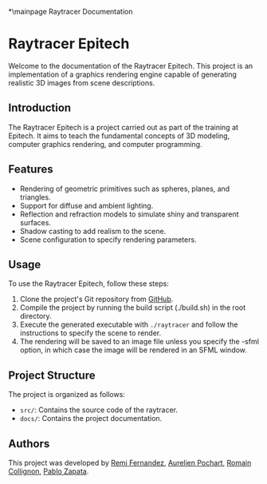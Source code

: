 *\mainpage Raytracer Documentation
# Raytracer Epitech

Welcome to the documentation of the Raytracer Epitech. This project is an implementation of a graphics rendering engine capable of generating realistic 3D images from scene descriptions.

## Introduction

The Raytracer Epitech is a project carried out as part of the training at Epitech. It aims to teach the fundamental concepts of 3D modeling, computer graphics rendering, and computer programming.

## Features

- Rendering of geometric primitives such as spheres, planes, and triangles.
- Support for diffuse and ambient lighting.
- Reflection and refraction models to simulate shiny and transparent surfaces.
- Shadow casting to add realism to the scene.
- Scene configuration to specify rendering parameters.

## Usage

To use the Raytracer Epitech, follow these steps:

1. Clone the project's Git repository from [GitHub](https://github.com/yourusername/raytracer).
2. Compile the project by running the build script (./build.sh) in the root directory.
3. Execute the generated executable with `./raytracer` and follow the instructions to specify the scene to render.
4. The rendering will be saved to an image file unless you specify the -sfml option, in which case the image will be rendered in an SFML window.

## Project Structure

The project is organized as follows:

- `src/`: Contains the source code of the raytracer.
- `docs/`: Contains the project documentation.

## Authors

This project was developed by
[Remi Fernandez](remi.fernandez@epitech.eu),
[Aurelien Pochart](aurelien.pochart@epitech.eu),
[Romain Collignon](romain.collignon@epitech.eu),
[Pablo Zapata](pablo.zapta@epitech.eu).
